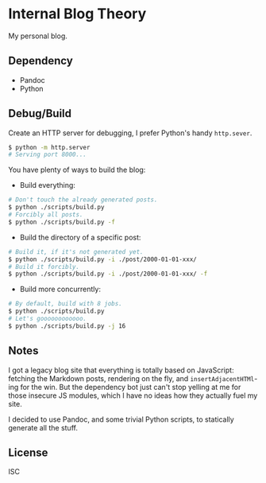 # Internal Blog Theory

My personal blog.

## Dependency

* Pandoc
* Python

## Debug/Build

Create an HTTP server for debugging, I prefer Python's handy `http.sever`.

```bash
$ python -m http.server
# Serving port 8000...
```

You have plenty of ways to build the blog:

* Build everything:

```bash
# Don't touch the already generated posts.
$ python ./scripts/build.py
# Forcibly all posts.
$ python ./scripts/build.py -f
```

* Build the directory of a specific post:

```bash
# Build it, if it's not generated yet.
$ python ./scripts/build.py -i ./post/2000-01-01-xxx/
# Build it forcibly.
$ python ./scripts/build.py -i ./post/2000-01-01-xxx/ -f
```

* Build more concurrently:

```bash
# By default, build with 8 jobs.
$ python ./scripts/build.py
# Let's goooooooooooo.
$ python ./scripts/build.py -j 16
```

## Notes

I got a legacy blog site that everything is totally based on JavaScript: fetching the Markdown posts, rendering on the
fly, and `insertAdjacentHTMl`-ing for the win. But the dependency bot just can't stop yelling at me for those insecure
JS modules, which I have no ideas how they actually fuel my site.

I decided to use Pandoc, and some trivial Python scripts, to statically generate all the stuff.

## License

ISC

